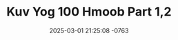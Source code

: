---
layout: movie-video-data
date: 2025-03-01 21:25:08 -0763
categories: movie

# Site Attributes
title: "Kuv Yog 100 Hmoob Part 1,2"
permalink: "/movie/Kuv_Yog_100_Hmoob_Part_1,2"

# Movie Attributes
synopsis: "Yog ua txog ib tug tub hluas hmoob hu ua Lis Heem tham ib tug hluas nkauj thiab hu ua Maiv Huam. Nyob rau ntawm nkawv txoj kev sib hlub muaj ntau yam ntau tsav txaus luag thiab lom zem heev Maiv Huam yuav los nrog Lis Heem nyob pem roob es nkawv txoj kev hlub tseem yuav txaus luag tshaj qhov qub. Hnub no Maiv Huam los nrog Lis Heem nyob pem roob nkawv txoj kev hlub haj yam muaj ntau yam txaus luag thiab tshaj qhov qub tuaj. Koj saib mus seb thaum kawg nkawv yuav zoo li cas. "
producer: "Yeeb Yam Hmoob"
director: ""
writer: ""
video_link: ""
genre: "Action"
year: "2009"
release_type: "DVD"
storage: "Center for Hmong Studies"
thumbnail: "/assets/images/movie_thumbnails/Kuv Yog 100 Hmoob Part 1,2.jpeg"
publishing_company: "Yeeb Yam Hmoob"

# Sequels + Parts
base_movie: ""
total_parts: 
sequel: ""

# Movie Cast
cast:
- name: "Andy Muas"
- name: "Dib Thoj"
- name: "John Lis"
- name: "Nom Phaj"
- name: "Paj Thoj"
- name: "Txawj Yang"
- name: "Ntxawg Lauj"
- name: "Ntxawm Lis"
---